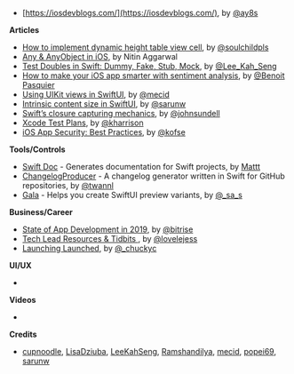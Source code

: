 - [https://iosdevblogs.com/](https://iosdevblogs.com/), by [@ay8s](https://twitter.com/ay8s)

**Articles**

* [How to implement dynamic height table view cell](https://fluffy.es/dynamic-height-tableview-cell/), by [@soulchildpls](https://twitter.com/soulchildpls)
* [Any & AnyObject in iOS](https://medium.com/flawless-app-stories/any-anyobject-in-ios-803515bd95a6), by Nitin Aggarwal
* [Test Doubles in Swift: Dummy, Fake, Stub, Mock](https://swiftsenpai.com/testing/test-doubles-in-swift/), by [@Lee_Kah_Seng](https://twitter.com/Lee_Kah_Seng)
* [How to make your iOS app smarter with sentiment analysis](https://benoitpasquier.com/2020/01/how-to-make-your-ios-app-smarter-with-sentiment-analysis/), by [@Benoit Pasquier](https://twitter.com/benoitpasquier_)
* [Using UIKit views in SwiftUI](https://swiftwithmajid.com/2020/01/29/using-uikit-views-in-swiftui/), by [@mecid](https://twitter.com/mecid)
* [Intrinsic content size in SwiftUI](https://sarunw.com/tips/intrinsic-content-size-in-swiftui/), by [@sarunw](https://twitter.com/sarunw)
* [Swift’s closure capturing mechanics](https://www.swiftbysundell.com/articles/swifts-closure-capturing-mechanics/), by [@johnsundell](https://twitter.com/johnsundell)
* [Xcode Test Plans](https://useyourloaf.com/blog/xcode-test-plans/), by [@kharrison](https://twitter.com/kharrison)
* [iOS App Security: Best Practices](https://quickbirdstudios.com/blog/ios-app-security-best-practices/), by [@kofse](https://twitter.com/kofse)

**Tools/Controls**

* [Swift Doc](https://github.com/SwiftDocOrg/swift-doc) - Generates documentation for Swift projects, by [Mattt](https://twitter.com/mattt)
* [ChangelogProducer](https://github.com/WeTransfer/ChangelogProducer) - A changelog generator written in Swift for GitHub repositories, by [@twannl](twitter.com/twannl)
* [Gala](https://github.com/finestructure/Gala) - Helps you create SwiftUI preview variants, by [@_sa_s](https://twitter.com/_sa_s)

**Business/Career**

* [State of App Development in 2019](https://blog.bitrise.io/state-of-app-development-in-2019), by [@bitrise](https://twitter.com/bitrise)
* [Tech Lead Resources & Tidbits ](https://lovelejess.github.io/posts/tech-lead-resources), by [@lovelejess](https://www.twitter.com/lovelejess)
* [Launching Launched](https://charliemchapman.com/posts/2020/1/27/launching-launched/), by [@_chuckyc](https://twitter.com/_chuckyc)

**UI/UX**

* 

**Videos**

* 

**Credits**

* [cupnoodle](https://github.com/cupnoodle), [LisaDziuba](https://github.com/lisadziuba), [LeeKahSeng](https://github.com/LeeKahSeng), [Ramshandilya](https://github.com/ramshandilya), [mecid](https://github.com/mecid), [popei69](https://github.com/popei69), [sarunw](https://github.com/sarunw)
